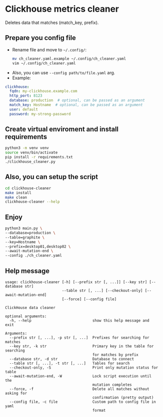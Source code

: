 Clickhouse metrics cleaner
==========================

Deletes data that matches (match_key, prefix).


## Prepare you config file
* Rename file and move to `~/.config/`:  
    ```bash
    mv ch_cleaner.yaml.example ~/.config/ch_cleaner.yaml
    vim ~/.config/ch_cleaner.yaml
    ```  
* Also, you can use `--config path/to/file.yaml` arg.
* Example:
```yaml
clickhouse:
  fqdn: my-clickhouse.example.com
  http_port: 8123
  database: production  # optional, can be passed as an argument
  match_key: Hostname  # optional, can be passed as an argument
  user: default
  password: my-strong-password
```

## Create virtual enviroment and install requirements
```bash
python3 -m venv venv
source venv/bin/activate
pip install -r requirements.txt
./clickhouse_cleaner.py
```

## Also, you can setup the script
```bash
cd clickhouse-cleaner
make install
make clean
clickhouse-cleaner --help
```

## Enjoy
```bash
python3 main.py \
--database=production \
--table=graphite \
--key=Hostname \
--prefix=desktop01,desktop02 \
--await-mutation-end \
--config ./ch_cleaner.yaml
```


## Help message
```
usage: clickhouse-cleaner [-h] [--prefix str [, ...]] [--key str] [--database str]
                          --table str [, ...] [--checkout-only] [--await-mutation-end]
                          [--force] [--config file]

ClickHouse data cleaner

optional arguments:
  -h, --help                            show this help message and exit

Arguments:
  --prefix str [, ...], -p str [, ...]  Prefixes for searching for matches
  --key str, -k str                     Primary key in the table for searching
                                        for matches by prefix
  --database str, -d str                Database to connect
  --table str [, ...], -t str [, ...]   Tables for search
  --checkout-only, -S                   Print only mutation status for table
  --await-mutation-end, -W              Lock script execution until the
                                        mutation completes
  --force, -f                           Delete all matches without asking for
                                        confirmation (pretty output)
  --config file, -c file                Custom path to config file in yaml
                                        format
```
